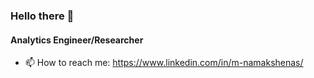 ### Hello there 👋

#### Analytics Engineer/Researcher

- 📫 How to reach me: https://www.linkedin.com/in/m-namakshenas/
